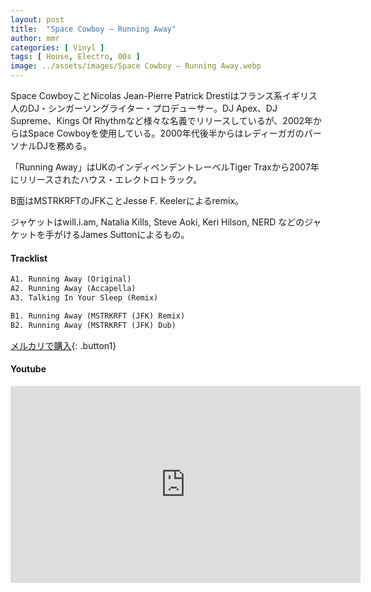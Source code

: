 ```yaml
---
layout: post
title:  "Space Cowboy – Running Away"
author: mmr
categories: [ Vinyl ]
tags: [ House, Electro, 00s ]
image: ../assets/images/Space Cowboy – Running Away.webp
---
```


Space CowboyことNicolas Jean-Pierre Patrick Drestiはフランス系イギリス人のDJ・シンガーソングライター・プロデューサー。DJ Apex、DJ Supreme、Kings Of Rhythmなど様々な名義でリリースしているが、2002年からはSpace Cowboyを使用している。2000年代後半からはレディーガガのパーソナルDJを務める。

「Running Away」はUKのインディペンデントレーベルTiger Traxから2007年にリリースされたハウス・エレクトロトラック。

B面はMSTRKRFTのJFKことJesse F. Keelerによるremix。

ジャケットはwill.i.am, Natalia Kills, Steve Aoki, Keri Hilson, NERD などのジャケットを手がけるJames Suttonによるもの。


#### Tracklist
```md
A1. Running Away (Original)
A2. Running Away (Accapella)
A3. Talking In Your Sleep (Remix)

B1. Running Away (MSTRKRFT (JFK) Remix)
B2. Running Away (MSTRKRFT (JFK) Dub)
```

[メルカリで購入](https://jp.mercari.com/item/m18722694725?afid=6142608987){: .button1}

#### Youtube
<iframe width="560" height="315" src="https://www.youtube.com/embed/Tdf70B2R3oI?si=8SqtWMaQhQnpYsMb" title="YouTube video player" frameborder="0" allow="accelerometer; autoplay; clipboard-write; encrypted-media; gyroscope; picture-in-picture; web-share" referrerpolicy="strict-origin-when-cross-origin" allowfullscreen></iframe>